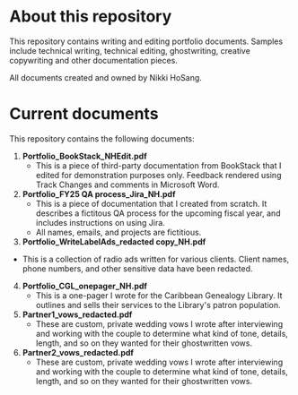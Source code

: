 # About this repository 
This repository contains writing and editing portfolio documents. Samples include technical writing, technical editing, ghostwriting, creative copywriting and other documentation pieces. 

All documents created and owned by Nikki HoSang. 

# Current documents
This repository contains the following documents: 
1. **Portfolio_BookStack_NHEdit.pdf** 
   - This is a piece of third-party documentation from BookStack that I edited for demonstration purposes only. Feedback rendered using Track Changes and comments in Microsoft Word. 
2. **Portfolio_FY25 QA process_Jira_NH.pdf**
   - This is a piece of documentation that I created from scratch. It describes a fictitous QA process for the upcoming fiscal year, and includes instructions on using Jira.
   - All names, emails, and projects are fictitious.
3. **Portfolio_WriteLabelAds_redacted copy_NH.pdf**
  - This is a collection of radio ads written for various clients. Client names, phone numbers, and other sensitive data have been redacted.
4. **Portfolio_CGL_onepager_NH.pdf**
   - This is a one-pager I wrote for the Caribbean Genealogy Library. It outlines and sells their services to the Library's patron population.
5. **Partner1_vows_redacted.pdf**
     - These are custom, private wedding vows I wrote after interviewing and working with the couple to determine what kind of tone, details, length, and so on they wanted for their ghostwritten vows.
6. **Partner2_vows_redacted.pdf**
     - These are custom, private wedding vows I wrote after interviewing and working with the couple to determine what kind of tone, details, length, and so on they wanted for their ghostwritten vows.
